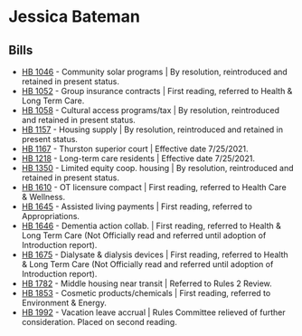 # Jessica Bateman
## Bills
* [HB 1046](/bill/2021-22/hb/1046/) - Community solar programs | By resolution, reintroduced and retained in present status.
* [HB 1052](/bill/2021-22/hb/1052/) - Group insurance contracts | First reading, referred to Health & Long Term Care.
* [HB 1058](/bill/2021-22/hb/1058/) - Cultural access programs/tax | By resolution, reintroduced and retained in present status.
* [HB 1157](/bill/2021-22/hb/1157/) - Housing supply | By resolution, reintroduced and retained in present status.
* [HB 1167](/bill/2021-22/hb/1167/) - Thurston superior court | Effective date 7/25/2021.
* [HB 1218](/bill/2021-22/hb/1218/) - Long-term care residents | Effective date 7/25/2021.
* [HB 1350](/bill/2021-22/hb/1350/) - Limited equity coop. housing | By resolution, reintroduced and retained in present status.
* [HB 1610](/bill/2021-22/hb/1610/) - OT licensure compact | First reading, referred to Health Care & Wellness.
* [HB 1645](/bill/2021-22/hb/1645/) - Assisted living payments | First reading, referred to Appropriations.
* [HB 1646](/bill/2021-22/hb/1646/) - Dementia action collab. | First reading, referred to Health & Long Term Care (Not Officially read and referred until adoption of Introduction report).
* [HB 1675](/bill/2021-22/hb/1675/) - Dialysate & dialysis devices | First reading, referred to Health & Long Term Care (Not Officially read and referred until adoption of Introduction report).
* [HB 1782](/bill/2021-22/hb/1782/) - Middle housing near transit | Referred to Rules 2 Review.
* [HB 1853](/bill/2021-22/hb/1853/) - Cosmetic products/chemicals | First reading, referred to Environment & Energy.
* [HB 1992](/bill/2021-22/hb/1992/) - Vacation leave accrual | Rules Committee relieved of further consideration.  Placed on second reading.
